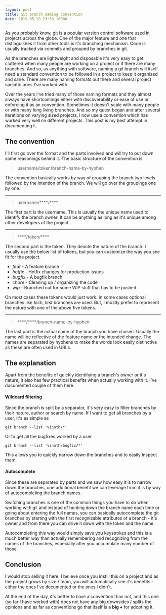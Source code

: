 ```yaml
---
layout: post
title: Git branch naming convention
date: 2019-05-28 23:58 +0000
---
```


As you probably know, [git](https://git-scm.com/) is a popular version control software used in projects across the globe. One of the major feature and one that distinguishes it from other tools is it's branching mechanism. Code is usually tracked via commits and grouped by branches in git.

As the branches are lightweight and disposable it's very easy to get cluttered when many people are working on a project or if there are many branches. And so, as anything with software, naming a git branch will itself need a standard convention to be followed in a project to keep it organized and sane. There are many naming formats out there and several project specific ones I've worked with.

Over the years I've tried many of those naming formats and they almost always have shortcomings either with discoverability or ease of use or enforcing it as an convention. Sometimes it doesn't scale with many people or with many long living branches. And so my quest began and after several iterations on varying sized projects, I now use a convention which has worked very well on different projects. This post is my best attempt in documenting it.

## The convention

I'll first go over the format and the parts involved and will try to put down some reasonings behind it. The basic structure of the convention is

> username/token/branch-name-by-hyphen

The convention basically works by way of grouping the branch two levels followed by the intention of the branch. We will go over the groupings one by one.

---
> username/\*\*\*\*/\*\*\*\*

The first part is the username. This is usually the unique name used to identify the branch owner. It can be anything as long as it's unique among other developers of the project.

---

> \*\*\*\*/token/\*\*\*\*

The second part is the token. They denote the nature of the branch. I usually use the below list of tokens, but you can customize the way you see fit for the project.

* *feat* - A feature branch
* *hotfix* - Hotfix changes for production issues
* *bugfix* - A bugfix branch
* *chore* - Cleaning up / organizing the code
* *wip* - Branched out for some WIP stuff that has to be pushed

On most cases these tokens would just work. In some cases optional branches like *tech*, *test* branches are used. But, I mostly prefer to represent the nature with one of the above five tokens.

---

> \*\*\*\*/\*\*\*\*/branch-name-by-hyphen

The last part is the actual name of the branch you have chosen. Usually the name will be reflective of the feature name or the intended change. The names are separated by hyphens to make the words look easily distinctive as these are often used in URLs.

## The explanation

Apart from the benefits of quickly identifying a branch's owner or it's nature, it also has few practical benefits when actually working with it. I've documented couple of them here.

#### Wildcard filtering

Since the branch is split by a separator, it's very easy to filter branches by their nature, author or search by name. If I want to get all branches by a user, it's as simple as

```
git branch --list 'vinoth/*'
```

Or to get all the bugfixes worked by a user

```
git branch --list 'vinoth/bugfix/*'
```

This allows you to quickly narrow down the branches and to easily inspect them.

#### Autocomplete

Since these are separated by parts and we saw how easy it is to narrow down the branches, one additional benefit we can leverage from it is by way of autocompleting the branch names.

Switching branches is one of the common things you have to do when working with git and instead of hunting down the branch name each time or going about entering the full names, you can basically autocomplete the git branches by starting with the first recognizable attributes of a branch - it's owner and from there you can drive it down with the token and the name.

Autocompleting this way would simply save you keystrokes and this is a much better way than actually remembering and recognizing from the names of the branches, especially after you accumulate many number of those.

## Conclusion

I would stop selling it here. I believe once you instill this on a project and as the project grows by size / team, you will automatically see it's benefits - either the ones I've documented or the ones I didn't.

At the end of the day, it's better to have a convention than not, and this one (so far I have worked with) does not have any big downsides / splits the opinions and as far as conventions go that itself is a **big +** for adopting it.
